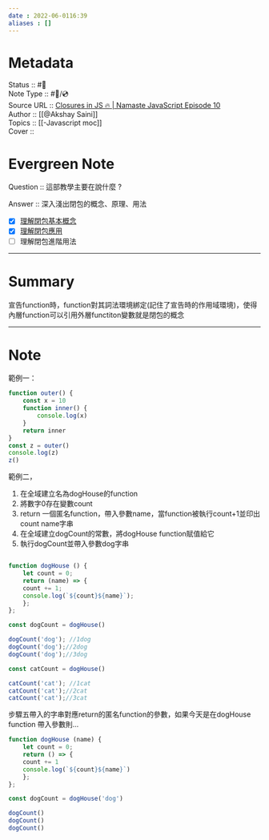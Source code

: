```yaml
---
date : 2022-06-0116:39
aliases : []
---
```

# Metadata
Status :: #🌱 <br>
Note Type :: #📨/💿 <br>
Source URL :: [Closures in JS 🔥 | Namaste JavaScript Episode 10](https://www.youtube.com/watch?v=qikxEIxsXco&t=275s) <br>
Author :: [[@Akshay Saini]] <br>
Topics :: [[-Javascript moc]] <br>
Cover ::

# Evergreen Note

Question :: 這部教學主要在說什麼 ?

Answer :: 深入淺出閉包的概念、原理、用法
- [x] [理解閉包基本概念 ](https://youtu.be/qikxEIxsXco?t=675)
- [x] [理解閉包應用 ](https://pjchender.blogspot.com/2017/05/javascript-closure.html)
- [ ] 理解閉包進階用法
---

# Summary 
宣告function時，function對其詞法環境綁定(記住了宣告時的作用域環境)，使得內層function可以引用外層functiton變數就是閉包的概念

---

# Note

範例一：
```js
function outer() {
	const x = 10
	function inner() {
		console.log(x)
	}
	return inner
}
const z = outer()
console.log(z)
z()
```

範例二，
1. 在全域建立名為dogHouse的function
2. 將數字0存在變數count
3. return 一個匿名function，帶入參數name，當function被執行count+1並印出count name字串
4. 在全域建立dogCount的常數，將dogHouse function賦值給它
5. 執行dogCount並帶入參數dog字串

```js

function dogHouse () {
	let count = 0;
	return (name) => {
	count += 1;
	console.log(`${count}${name}`);
	};
};

const dogCount = dogHouse()

dogCount('dog'); //1dog
dogCount('dog');//2dog
dogCount('dog');//3dog

const catCount = dogHouse()

catCount('cat'); //1cat
catCount('cat');//2cat
catCount('cat');//3cat
```
步驟五帶入的字串對應return的匿名function的參數，如果今天是在dogHouse function 帶入參數則...

```js
function dogHouse (name) {
	let count = 0;
	return () => {
	count += 1
	console.log(`${count}${name}`)
	};
};

const dogCount = dogHouse('dog')

dogCount()
dogCount()
dogCount()
```



